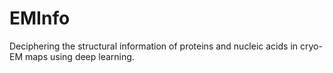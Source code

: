 # EMInfo
Deciphering the structural information of proteins and nucleic acids in cryo-EM maps using deep learning.
